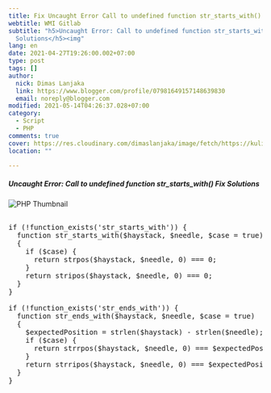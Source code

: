 ```yaml
---
title: Fix Uncaught Error Call to undefined function str_starts_with()
webtitle: WMI Gitlab
subtitle: "h5>Uncaught Error: Call to undefined function str_starts_with() Fix
  Solutions</h5><img"
lang: en
date: 2021-04-27T19:26:00.002+07:00
type: post
tags: []
author:
  nick: Dimas Lanjaka
  link: https://www.blogger.com/profile/07981649157148639830
  email: noreply@blogger.com
modified: 2021-05-14T04:26:37.028+07:00
category:
  - Script
  - PHP
comments: true
cover: https://res.cloudinary.com/dimaslanjaka/image/fetch/https://kuliahitblog.files.wordpress.com/2019/08/1dbdb-fatal2berror2buncaught2berror2bcall2bto2bundefined2bfunction2bmysql_connect25282529.png
location: ""

---
```


<h5>Uncaught Error: Call to undefined function str_starts_with() Fix Solutions</h5><img src="https://res.cloudinary.com/dimaslanjaka/image/fetch/https://kuliahitblog.files.wordpress.com/2019/08/1dbdb-fatal2berror2buncaught2berror2bcall2bto2bundefined2bfunction2bmysql_connect25282529.png" alt="PHP Thumbnail"><pre><br>if (!function_exists('str_starts_with')) {<br>  function str_starts_with($haystack, $needle, $case = true)<br>  {<br>    if ($case) {<br>      return strpos($haystack, $needle, 0) === 0;<br>    }<br>    return stripos($haystack, $needle, 0) === 0;<br>  }<br>}<br><br>if (!function_exists('str_ends_with')) {<br>  function str_ends_with($haystack, $needle, $case = true)<br>  {<br>    $expectedPosition = strlen($haystack) - strlen($needle);<br>    if ($case) {<br>      return strrpos($haystack, $needle, 0) === $expectedPosition;<br>    }<br>    return strripos($haystack, $needle, 0) === $expectedPosition;<br>  }<br>}<br></pre>